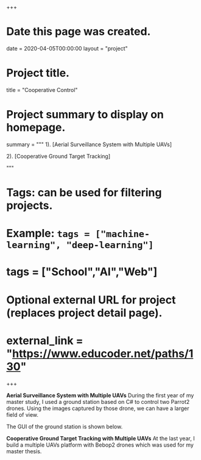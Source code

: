 +++
# Date this page was created.
date = 2020-04-05T00:00:00
layout = "project"

# Project title.
title = "Cooperative Control"

# Project summary to display on homepage.
summary = """
 1). [Aerial Surveillance System with Multiple UAVs]
 
 2). [Cooperative Ground Target Tracking]
 
 """

# Tags: can be used for filtering projects.
# Example: `tags = ["machine-learning", "deep-learning"]`
# tags = ["School","AI","Web"]

# Optional external URL for project (replaces project detail page).
# external_link = "https://www.educoder.net/paths/130"
+++
<br>

**Aerial Surveillance System with Multiple UAVs**
During the first year of my master study, I used a ground station based on C# to control two Parrot2 drones. Using the images captured by those drone, we can have a larger field of view.

The GUI of the ground station is shown below.

**Cooperative Ground Target Tracking with Multiple UAVs**
At the last year, I build a multiple UAVs platform with Bebop2 drones which was used for my master thesis.
